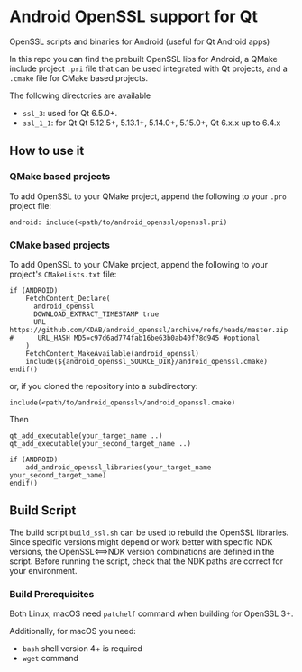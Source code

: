 # Android OpenSSL support for Qt
OpenSSL scripts and binaries for Android (useful for Qt Android apps)

In this repo you can find the prebuilt OpenSSL libs for Android, a QMake include project `.pri` file that can be used integrated with Qt projects, and a `.cmake` file for CMake based projects.

The following directories are available
* `ssl_3`: used for Qt 6.5.0+.
* `ssl_1_1`: for Qt Qt 5.12.5+, 5.13.1+, 5.14.0+, 5.15.0+, Qt 6.x.x up to 6.4.x

## How to use it
### QMake based projects
To add OpenSSL to your QMake project, append the following to your `.pro` project file:

```
android: include(<path/to/android_openssl/openssl.pri)
```

### CMake based projects
To add OpenSSL to your CMake project, append the following to your project's `CMakeLists.txt` file:

```
if (ANDROID)
    FetchContent_Declare(
      android_openssl
      DOWNLOAD_EXTRACT_TIMESTAMP true
      URL      https://github.com/KDAB/android_openssl/archive/refs/heads/master.zip
#      URL_HASH MD5=c97d6ad774fab16be63b0ab40f78d945 #optional
    )
    FetchContent_MakeAvailable(android_openssl)
    include(${android_openssl_SOURCE_DIR}/android_openssl.cmake)
endif()
```
or, if you cloned the repository into a subdirectory:

```
include(<path/to/android_openssl>/android_openssl.cmake)
```

Then

```
qt_add_executable(your_target_name ..)
qt_add_executable(your_second_target_name ..)

if (ANDROID)
    add_android_openssl_libraries(your_target_name your_second_target_name)
endif()

```

## Build Script

The build script `build_ssl.sh` can be used to rebuild the OpenSSL libraries. Since specific
versions might depend or work better with specific NDK versions, the OpenSSL<==>NDK version
combinations are defined in the script. Before running the script, check that the NDK paths
are correct for your environment.

### Build Prerequisites

Both Linux, macOS need `patchelf` command when building for OpenSSL 3+.

Additionally, for macOS you need:
- `bash` shell version 4+ is required
- `wget` command
